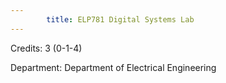 ```yaml
---
        title: ELP781 Digital Systems Lab
---
```

Credits: 3 (0-1-4)

Department: Department of Electrical Engineering


